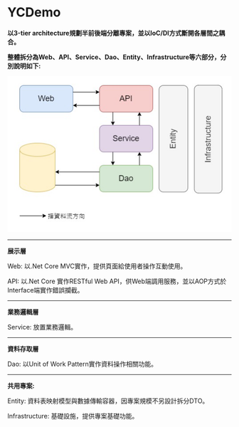 # YCDemo

**以3-tier architecture規劃半前後端分離專案，並以IoC/DI方式斷開各層間之耦合。**

**整體拆分為Web、API、Service、Dao、Entity、Infrastructure等六部分，分別說明如下:**

![image](https://github.com/yarin0324/YCDemo/blob/main/%E6%9E%B6%E6%A7%8B%E8%AA%AA%E6%98%8E.jpg)

***

**展示層**

Web: 以.Net Core MVC實作，提供頁面給使用者操作互動使用。

API: 以.Net Core 實作RESTful Web API，供Web端調用服務，並以AOP方式於Interface端實作錯誤攔截。

***

**業務邏輯層**

Service: 放置業務邏輯。

***

**資料存取層**

Dao: 以Unit of Work Pattern實作資料操作相關功能。

***

**共用專案:**

Entity: 資料表映射模型與數據傳輸容器，因專案規模不另設計拆分DTO。

Infrastructure: 基礎設施，提供專案基礎功能。
